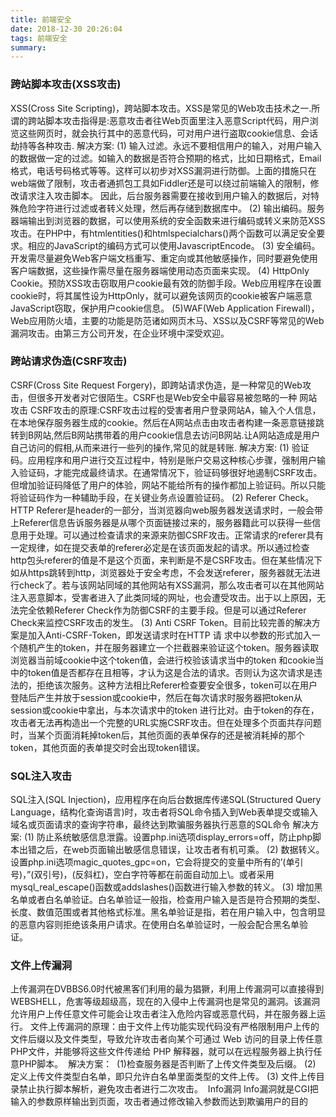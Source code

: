 ```yaml
---
title: 前端安全
date: 2018-12-30 20:26:04
tags: 前端安全
summary:
---
```

### 跨站脚本攻击(XSS攻击)
XSS(Cross Site Scripting)，跨站脚本攻击。XSS是常见的Web攻击技术之一.所谓的跨站脚本攻击指得是:恶意攻击者往Web页面里注入恶意Script代码，用户浏览这些网页时，就会执行其中的恶意代码，可对用户进行盗取cookie信息、会话劫持等各种攻击.
解决方案:
(1) 输入过滤。永远不要相信用户的输入，对用户输入的数据做一定的过滤。如输入的数据是否符合预期的格式，比如日期格式，Email格式，电话号码格式等等。这样可以初步对XSS漏洞进行防御。上面的措施只在web端做了限制，攻击者通抓包工具如Fiddler还是可以绕过前端输入的限制，修改请求注入攻击脚本。
因此，后台服务器需要在接收到用户输入的数据后，对特殊危险字符进行过滤或者转义处理，然后再存储到数据库中。
(2) 输出编码。服务器端输出到浏览器的数据，可以使用系统的安全函数来进行编码或转义来防范XSS攻击。在PHP中，有htmlentities()和htmlspecialchars()两个函数可以满足安全要求。相应的JavaScript的编码方式可以使用JavascriptEncode。
(3) 安全编码。开发需尽量避免Web客户端文档重写、重定向或其他敏感操作，同时要避免使用客户端数据，这些操作需尽量在服务器端使用动态页面来实现。
(4) HttpOnly Cookie。预防XSS攻击窃取用户cookie最有效的防御手段。Web应用程序在设置cookie时，将其属性设为HttpOnly，就可以避免该网页的cookie被客户端恶意JavaScript窃取，保护用户cookie信息。
(5)WAF(Web Application Firewall)，Web应用防火墙，主要的功能是防范诸如网页木马、XSS以及CSRF等常见的Web漏洞攻击。由第三方公司开发，在企业环境中深受欢迎。

### 跨站请求伪造(CSRF攻击)
CSRF(Cross Site Request Forgery)，即跨站请求伪造，是一种常见的Web攻击，但很多开发者对它很陌生。CSRF也是Web安全中最容易被忽略的一种 网站攻击
CSRF攻击的原理:CSRF攻击过程的受害者用户登录网站A，输入个人信息，在本地保存服务器生成的cookie。然后在A网站点击由攻击者构建一条恶意链接跳转到B网站,然后B网站携带着的用户cookie信息去访问B网站.让A网站造成是用户自己访问的假相,从而来进行一些列的操作,常见的就是转账.
解决方案:
(1) 验证码。应用程序和用户进行交互过程中，特别是账户交易这种核心步骤，强制用户输入验证码，才能完成最终请求。在通常情况下，验证码够很好地遏制CSRF攻击。但增加验证码降低了用户的体验，网站不能给所有的操作都加上验证码。所以只能将验证码作为一种辅助手段，在关键业务点设置验证码。
(2) Referer Check。HTTP Referer是header的一部分，当浏览器向web服务器发送请求时，一般会带上Referer信息告诉服务器是从哪个页面链接过来的，服务器籍此可以获得一些信息用于处理。可以通过检查请求的来源来防御CSRF攻击。正常请求的referer具有一定规律，如在提交表单的referer必定是在该页面发起的请求。所以通过检查http包头referer的值是不是这个页面，来判断是不是CSRF攻击。但在某些情况下如从https跳转到http，浏览器处于安全考虑，不会发送referer，服务器就无法进行check了。若与该网站同域的其他网站有XSS漏洞，那么攻击者可以在其他网站注入恶意脚本，受害者进入了此类同域的网址，也会遭受攻击。出于以上原因，无法完全依赖Referer Check作为防御CSRF的主要手段。但是可以通过Referer Check来监控CSRF攻击的发生。
(3) Anti CSRF Token。目前比较完善的解决方案是加入Anti-CSRF-Token，即发送请求时在HTTP 请
求中以参数的形式加入一个随机产生的token，并在服务器建立一个拦截器来验证这个token。服务器读取浏览器当前域cookie中这个token值，会进行校验该请求当中的token
和cookie当中的token值是否都存在且相等，才认为这是合法的请求。否则认为这次请求是违法的，拒绝该次服务。这种方法相比Referer检查要安全很多，token可以在用户登陆后产生并放于session或cookie中，然后在每次请求时服务器把token从session或cookie中拿出，与本次请求中的token 进行比对。由于token的存在，攻击者无法再构造出一个完整的URL实施CSRF攻击。但在处理多个页面共存问题时，当某个页面消耗掉token后，其他页面的表单保存的还是被消耗掉的那个token，其他页面的表单提交时会出现token错误。

### SQL注入攻击
SQL注入(SQL Injection)，应用程序在向后台数据库传递SQL(Structured Query Language，结构化查询语言)时，攻击者将SQL命令插入到Web表单提交或输入域名或页面请求的查询字符串，最终达到欺骗服务器执行恶意的SQL命令
解决方案:
(1) 防止系统敏感信息泄露。设置php.ini选项display\_errors=off，防止php脚本出错之后，在web页面输出敏感信息错误，让攻击者有机可乘。
(2) 数据转义。设置php.ini选项magic\_quotes\_gpc=on，它会将提交的变量中所有的’(单引号)，”(双引号)，\(反斜杠)，空白字符等都在前面自动加上\。或者采用mysql\_real\_escape()函数或addslashes()函数进行输入参数的转义。
(3) 增加黑名单或者白名单验证。白名单验证一般指，检查用户输入是否是符合预期的类型、长度、数值范围或者其他格式标准。黑名单验证是指，若在用户输入中，包含明显的恶意内容则拒绝该条用户请求。在使用白名单验证时，一般会配合黑名单验证。 

### 文件上传漏洞
上传漏洞在DVBBS6.0时代被黑客们利用的最为猖獗，利用上传漏洞可以直接得到WEBSHELL，危害等级超级高，现在的入侵中上传漏洞也是常见的漏洞。该漏洞允许用户上传任意文件可能会让攻击者注入危险内容或恶意代码，并在服务器上运行。 文件上传漏洞的原理：由于文件上传功能实现代码没有严格限制用户上传的文件后缀以及文件类型，导致允许攻击者向某个可通过 Web 访问的目录上传任意PHP文件，并能够将这些文件传递给 PHP 解释器，就可以在远程服务器上执行任意PHP脚本。 
解决方案： 
(1)检查服务器是否判断了上传文件类型及后缀。 
(2) 定义上传文件类型白名单，即只允许白名单里面类型的文件上传。 
(3) 文件上传目录禁止执行脚本解析，避免攻击者进行二次攻击。  Info漏洞 Info漏洞就是CGI把输入的参数原样输出到页面，攻击者通过修改输入参数而达到欺骗用户的目的
